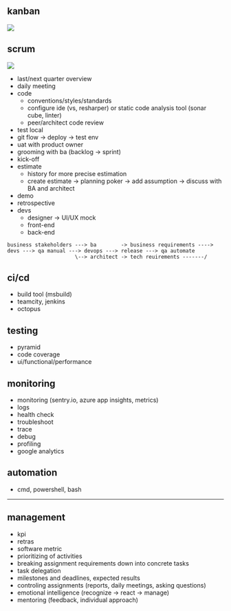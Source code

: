 ## kanban

<img src="https://leankit.com/uploads/images/general/_xLarge/kanban_guide_print_KPO_bleed_board2.jpg" />

## scrum 

<img src="https://www.pmi.org/kasimage/d3e3f54a-6437-4c34-96c0-a8022b3e7a61/image01.jpg" />

* last/next quarter overview 
* daily meeting
* code
  * conventions/styles/standards
  * configure ide (vs, resharper) or static code analysis tool (sonar cube, linter)
  * peer/architect code review
* test local
* git flow -> deploy -> test env
* uat with product owner
* grooming with ba (backlog -> sprint)
* kick-off
* estimate
  * history for more precise estimation
  * create estimate -> planning poker -> add assumption -> discuss with BA and architect
* demo
* retrospective
* devs
  * designer -> UI/UX mock
  * front-end
  * back-end
  
```
business stakeholders ---> ba        -> business requirements ----> devs ---> qa manual ---> devops ---> release ---> qa automate
                      \--> architect -> tech reuirements -------/ 
```

## ci/cd
* build tool (msbuild)
* teamcity, jenkins
* octopus

## testing
* pyramid
* code coverage
* ui/functional/performance

## monitoring
* monitoring (sentry.io, azure app insights, metrics)
* logs
* health check
* troubleshoot
* trace
* debug
* profiling
* google analytics

## automation
* cmd, powershell, bash

<hr/>

## management
* kpi
* retras
* software metric
* prioritizing of activities
* breaking assignment requirements down into concrete tasks
* task delegation
* milestones and deadlines, expected results
* controling assignments (reports, daily meetings, asking questions)
* emotional intelligence (recognize -> react -> manage)
* mentoring (feedback, individual approach)
